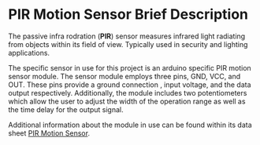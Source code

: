 # PIR Motion Sensor Brief Description

The passive infra rodration (**PIR**) sensor measures infrared light radiating from objects within its field of view. Typically used in security and lighting applications.

The specific sensor in use for this project is an arduino specific PIR motion sensor module.
The sensor module employs three pins, GND, VCC, and OUT. These pins provide a ground connection
, input voltage, and the data output respectively. Additionally, the module includes two potentiometers
which allow the user to adjust the width of the operation range as well as the time delay for the output signal.

Additional information about the module in use can be found within its data sheet [PIR Motion Sensor](https://www.jaycar.co.nz/arduino-compatible-pir-motion-detector-module/p/XC4444?gclid=CjwKCAjwnZaVBhA6EiwAVVyv9K0IYv1tP7S_kaCKfKs1jRR3DNmrAktTTlTqNHujEH1mPeUIHG6HJhoCkC8QAvD_BwE).
